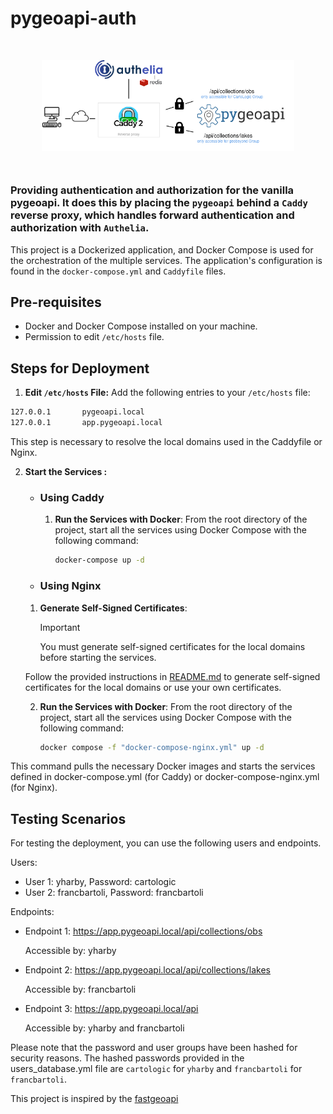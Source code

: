 # pygeoapi-auth

<p align="center" style="margin:50px">
  <img src="docs/images/pygeoapi-auth.png"/>
</p>

### Providing authentication and authorization for the vanilla pygeoapi. It does this by placing the `pygeoapi` behind a `Caddy` reverse proxy, which handles forward authentication and authorization with `Authelia`.

This project is a Dockerized application, and Docker Compose is used for the orchestration of the multiple services. The application's configuration is found in the `docker-compose.yml` and `Caddyfile` files.

## Pre-requisites

- Docker and Docker Compose installed on your machine.
- Permission to edit `/etc/hosts` file.

## Steps for Deployment

1. **Edit `/etc/hosts` File:**
   Add the following entries to your `/etc/hosts` file:

```bash
127.0.0.1       pygeoapi.local
127.0.0.1       app.pygeoapi.local
```

This step is necessary to resolve the local domains used in the Caddyfile or Nginx.

2. **Start the Services :**

   - ### Using Caddy

     1. **Run the Services with Docker**:
        From the root directory of the project, start all the services using Docker Compose with the following command:

        ```bash
        docker-compose up -d
        ```

   - ### Using Nginx

   1. **Generate Self-Signed Certificates**:

      > [!IMPORTANT]
      > You must generate self-signed certificates for the local domains before starting the services.

   Follow the provided instructions in [README.md](nginx/README.md) to generate self-signed certificates for the local domains or use your own certificates.

   2. **Run the Services with Docker**:
      From the root directory of the project, start all the services using Docker Compose with the following command:

      ```bash
      docker compose -f "docker-compose-nginx.yml" up -d
      ```

This command pulls the necessary Docker images and starts the services defined in docker-compose.yml (for Caddy) or docker-compose-nginx.yml (for Nginx).

## Testing Scenarios

For testing the deployment, you can use the following users and endpoints.

Users:

- User 1: yharby, Password: cartologic
- User 2: francbartoli, Password: francbartoli

Endpoints:

- Endpoint 1: https://app.pygeoapi.local/api/collections/obs

  Accessible by: yharby

- Endpoint 2: https://app.pygeoapi.local/api/collections/lakes

  Accessible by: francbartoli

- Endpoint 3: https://app.pygeoapi.local/api

  Accessible by: yharby and francbartoli

Please note that the password and user groups have been hashed for security reasons. The hashed passwords provided in the users_database.yml file are `cartologic` for `yharby` and `francbartoli` for `francbartoli`.

This project is inspired by the [fastgeoapi](https://github.com/geobeyond/fastgeoapi)
